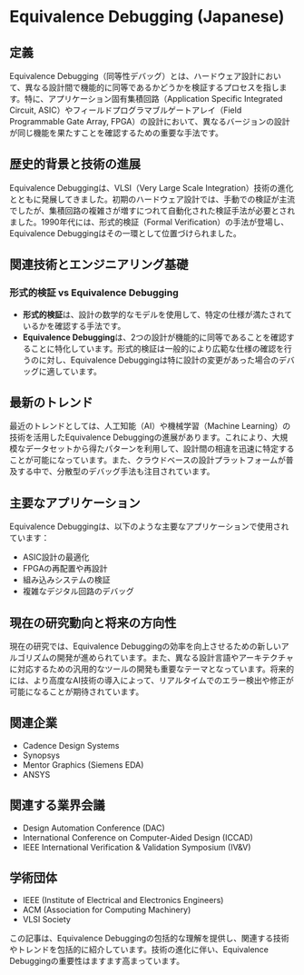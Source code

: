 # Equivalence Debugging (Japanese)

## 定義

Equivalence Debugging（同等性デバッグ）とは、ハードウェア設計において、異なる設計間で機能的に同等であるかどうかを検証するプロセスを指します。特に、アプリケーション固有集積回路（Application Specific Integrated Circuit, ASIC）やフィールドプログラマブルゲートアレイ（Field Programmable Gate Array, FPGA）の設計において、異なるバージョンの設計が同じ機能を果たすことを確認するための重要な手法です。

## 歴史的背景と技術の進展

Equivalence Debuggingは、VLSI（Very Large Scale Integration）技術の進化とともに発展してきました。初期のハードウェア設計では、手動での検証が主流でしたが、集積回路の複雑さが増すにつれて自動化された検証手法が必要とされました。1990年代には、形式的検証（Formal Verification）の手法が登場し、Equivalence Debuggingはその一環として位置づけられました。

## 関連技術とエンジニアリング基礎

### 形式的検証 vs Equivalence Debugging

- **形式的検証**は、設計の数学的なモデルを使用して、特定の仕様が満たされているかを確認する手法です。
- **Equivalence Debugging**は、2つの設計が機能的に同等であることを確認することに特化しています。形式的検証は一般的により広範な仕様の確認を行うのに対し、Equivalence Debuggingは特に設計の変更があった場合のデバッグに適しています。

## 最新のトレンド

最近のトレンドとしては、人工知能（AI）や機械学習（Machine Learning）の技術を活用したEquivalence Debuggingの進展があります。これにより、大規模なデータセットから得たパターンを利用して、設計間の相違を迅速に特定することが可能になっています。また、クラウドベースの設計プラットフォームが普及する中で、分散型のデバッグ手法も注目されています。

## 主要なアプリケーション

Equivalence Debuggingは、以下のような主要なアプリケーションで使用されています：

- ASIC設計の最適化
- FPGAの再配置や再設計
- 組み込みシステムの検証
- 複雑なデジタル回路のデバッグ

## 現在の研究動向と将来の方向性

現在の研究では、Equivalence Debuggingの効率を向上させるための新しいアルゴリズムの開発が進められています。また、異なる設計言語やアーキテクチャに対応するための汎用的なツールの開発も重要なテーマとなっています。将来的には、より高度なAI技術の導入によって、リアルタイムでのエラー検出や修正が可能になることが期待されています。

## 関連企業

- Cadence Design Systems
- Synopsys
- Mentor Graphics (Siemens EDA)
- ANSYS

## 関連する業界会議

- Design Automation Conference (DAC)
- International Conference on Computer-Aided Design (ICCAD)
- IEEE International Verification & Validation Symposium (IV&V)

## 学術団体

- IEEE (Institute of Electrical and Electronics Engineers)
- ACM (Association for Computing Machinery)
- VLSI Society

この記事は、Equivalence Debuggingの包括的な理解を提供し、関連する技術やトレンドを包括的に紹介しています。技術の進化に伴い、Equivalence Debuggingの重要性はますます高まっています。